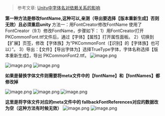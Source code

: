 >参考文章: [Unity中字体名对依赖关系的影响](https://blog.uwa4d.com/archives/2249.html)



**第一种方法是修改fontName,这种可以,亲测（导出要选择【版本重新生成】否则无效）且必须重启unity**
方法一：用FontCreator修改FontName
使用了FontCreator（9.1）修改FontName，步骤如下：
1）用FontCreator打开PKCommonFont.ttf文件后，通过【字体】【属性】打开属性面板。
2）切换到【扩展】页签，修改【字体族】为“PKCommonFont（【识别】的【字体族】也可以）”。
3）导出：【文件】【导出字体为】选择TrueType字体，字体名称选择【版本重新生成】，导出
PKCommonFont2.ttf。
![image.png](http://upload-images.jianshu.io/upload_images/1095643-8d60cf8e526de178.png?imageMogr2/auto-orient/strip%7CimageView2/2/w/1240)

![image.png](http://upload-images.jianshu.io/upload_images/1095643-e8f7de0f54de6df9.png?imageMogr2/auto-orient/strip%7CimageView2/2/w/1240)
![image.png](http://upload-images.jianshu.io/upload_images/1095643-3dfabd7b44ec4465.png?imageMogr2/auto-orient/strip%7CimageView2/2/w/1240)

**如果是替换字体文件则需要将meta文件中的【fontName】和【fontNames】都修改掉**

![image.png](http://upload-images.jianshu.io/upload_images/1095643-a072f97d708eea39.png?imageMogr2/auto-orient/strip%7CimageView2/2/w/1240)
![image.png](http://upload-images.jianshu.io/upload_images/1095643-25eb612e71192edd.png?imageMogr2/auto-orient/strip%7CimageView2/2/w/1240)
![image.png](http://upload-images.jianshu.io/upload_images/1095643-62e35b49fa558e56.png?imageMogr2/auto-orient/strip%7CimageView2/2/w/1240)


**这里是将字体文件对应的meta文件中的  fallbackFontReferences对应的数据改为空（这种方法有时候无效）**
![image.png](http://upload-images.jianshu.io/upload_images/1095643-0f980b43130df74c.png?imageMogr2/auto-orient/strip%7CimageView2/2/w/1240)
![image.png](http://upload-images.jianshu.io/upload_images/1095643-99812059bd3a1e84.png?imageMogr2/auto-orient/strip%7CimageView2/2/w/1240)
